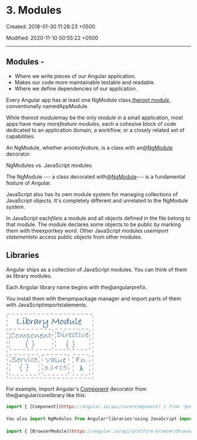 # 3. Modules

Created: 2018-01-30 11:28:23 +0500

Modified: 2020-11-10 00:55:22 +0500

---

## Modules -

- Where we write pieces of our Angular application.
- Makes our code more maintainable testable and readable.
- Where we define dependencies of our application.

Every Angular app has at least one NgModule class,[the*root module*](https://angular.io/guide/bootstrapping), conventionally namedAppModule.

While the*root module*may be the only module in a small application, most apps have many more*feature modules*, each a cohesive block of code dedicated to an application domain, a workflow, or a closely related set of capabilities.

An NgModule, whether a*root*or*feature*, is a class with an@[NgModule](https://angular.io/api/core/NgModule) decorator.

NgModules vs. JavaScript modules

The NgModule --- a class decorated with@[NgModule](https://angular.io/api/core/NgModule)--- is a fundamental feature of Angular.

JavaScript also has its own module system for managing collections of JavaScript objects. It's completely different and unrelated to the NgModule system.

In JavaScript each*file*is a module and all objects defined in the file belong to that module. The module declares some objects to be public by marking them with theexportkey word. Other JavaScript modules use*import statements*to access public objects from other modules.

## Libraries

Angular ships as a collection of JavaScript modules. You can think of them as library modules.

Each Angular library name begins with the@angularprefix.

You install them with thenpmpackage manager and import parts of them with JavaScriptimportstatements.

![ModALe ](media/AngularJS_3.-Modules-image1.png)

For example, import Angular's [Component](https://angular.io/api/core/Component) decorator from the@angular/corelibrary like this:

```js
import { [Component](https://angular.io/api/core/Component) } from '@angular/core';

You also import NgModules from Angular*libraries*using JavaScript import statements:

import { [BrowserModule](https://angular.io/api/platform-browser/BrowserModule) } from '@angular/platform-browser';
```
